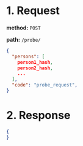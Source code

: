 # 1. Request

**method:** `POST`

**path:** `/probe/`

```json
{
  "persons": [
    person1_hash,
    person2_hash,
    ...
  ],
  "code": "probe_request",
}
```

# 2. Response

```json
{
}
```

